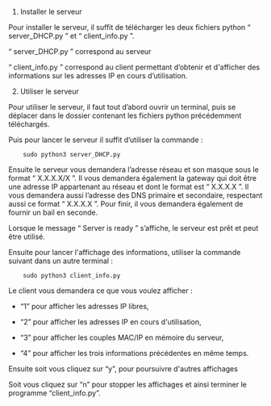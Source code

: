 ﻿1. Installer le serveur

Pour installer le serveur, il suffit de télécharger les deux fichiers python “ server_DHCP.py ” et “ client_info.py ”.

“ server_DHCP.py ” correspond au serveur

“ client_info.py ” correspond au client permettant d’obtenir et d'afficher des informations sur les adresses IP en cours d’utilisation.


2. Utiliser le serveur

Pour utiliser le serveur, il faut tout d’abord ouvrir un terminal, puis se déplacer dans le dossier contenant les fichiers python précédemment téléchargés.

Puis pour lancer le serveur il suffit d’utiliser la commande :

		sudo python3 server_DHCP.py
Ensuite le serveur vous demandera l’adresse réseau et son masque sous le format “ X.X.X.X/X ”.
Il vous demandera également la gateway qui doit être une adresse IP appartenant au réseau et dont le format est “ X.X.X.X ”.
Il vous demandera aussi l’adresse des DNS primaire et secondaire, respectant aussi ce format “ X.X.X.X ”.
Pour finir, il vous demandera également de fournir un bail en seconde.

Lorsque le message “ Server is ready ” s’affiche, le serveur est prêt et peut être utilisé.

Ensuite pour lancer l'affichage des informations, utiliser la commande suivant dans un autre terminal :

		sudo python3 client_info.py
	
Le client vous demandera ce que vous voulez afficher :

* “1” pour afficher les adresses IP libres,
			
* “2” pour afficher les adresses IP en cours d'utilisation,

* “3” pour afficher les couples MAC/IP en mémoire du serveur,

* “4” pour afficher les trois informations précédentes en même temps.
	
Ensuite soit vous cliquez sur “y”, pour poursuivre d'autres affichages

Soit vous cliquez sur “n” pour stopper les affichages et ainsi terminer le programme “client_info.py”.
